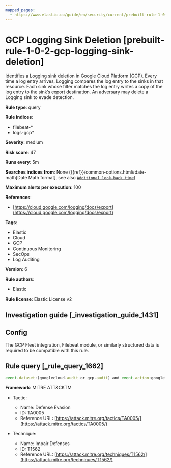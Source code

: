 ```yaml
---
mapped_pages:
  - https://www.elastic.co/guide/en/security/current/prebuilt-rule-1-0-2-gcp-logging-sink-deletion.html
---
```


# GCP Logging Sink Deletion [prebuilt-rule-1-0-2-gcp-logging-sink-deletion]

Identifies a Logging sink deletion in Google Cloud Platform (GCP). Every time a log entry arrives, Logging compares the log entry to the sinks in that resource. Each sink whose filter matches the log entry writes a copy of the log entry to the sink’s export destination. An adversary may delete a Logging sink to evade detection.

**Rule type**: query

**Rule indices**:

* filebeat-*
* logs-gcp*

**Severity**: medium

**Risk score**: 47

**Runs every**: 5m

**Searches indices from**: None ({{ref}}/common-options.html#date-math[Date Math format], see also [`Additional look-back time`](docs-content://solutions/security/detect-and-alert/create-detection-rule.md#rule-schedule))

**Maximum alerts per execution**: 100

**References**:

* [https://cloud.google.com/logging/docs/export](https://cloud.google.com/logging/docs/export)

**Tags**:

* Elastic
* Cloud
* GCP
* Continuous Monitoring
* SecOps
* Log Auditing

**Version**: 6

**Rule authors**:

* Elastic

**Rule license**: Elastic License v2

## Investigation guide [_investigation_guide_1431]

## Config

The GCP Fleet integration, Filebeat module, or similarly structured data is required to be compatible with this rule.

## Rule query [_rule_query_1662]

```js
event.dataset:(googlecloud.audit or gcp.audit) and event.action:google.logging.v*.ConfigServiceV*.DeleteSink and event.outcome:success
```

**Framework**: MITRE ATT&CKTM

* Tactic:

    * Name: Defense Evasion
    * ID: TA0005
    * Reference URL: [https://attack.mitre.org/tactics/TA0005/](https://attack.mitre.org/tactics/TA0005/)

* Technique:

    * Name: Impair Defenses
    * ID: T1562
    * Reference URL: [https://attack.mitre.org/techniques/T1562/](https://attack.mitre.org/techniques/T1562/)



